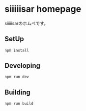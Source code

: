 # siiiiisar homepage

siiiiisarのホムペです。

## SetUp

```bash
npm install
```

## Developing

```bash
npm run dev
```

## Building

```bash
npm run build
```
